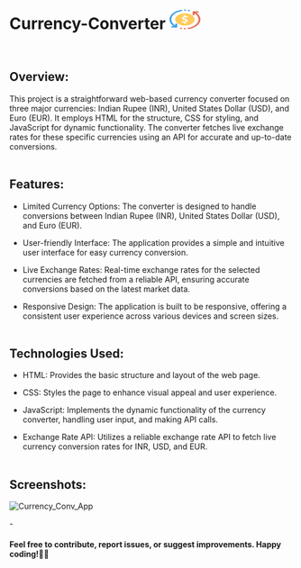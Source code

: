 # Currency-Converter <img src="images/fevicon.png" alt="" height="35" width="55"/>
<br>

<h2>Overview:</h2>

This project is a straightforward web-based currency converter focused on three major currencies: Indian Rupee (INR), United States Dollar (USD), and Euro (EUR). It employs HTML for the structure, CSS for styling, and JavaScript for dynamic functionality. The converter fetches live exchange rates for these specific currencies using an API for accurate and up-to-date conversions.
<br><br>

<h2>Features:</h2>

- Limited Currency Options: The converter is designed to handle conversions between Indian Rupee (INR), United States Dollar (USD), and Euro (EUR).
  
- User-friendly Interface: The application provides a simple and intuitive user interface for easy currency conversion.

- Live Exchange Rates: Real-time exchange rates for the selected currencies are fetched from a reliable API, ensuring accurate conversions based on the latest market data.

- Responsive Design: The application is built to be responsive, offering a consistent user experience across various devices and screen sizes.
<br><br>

<h2>Technologies Used:</h2>

- HTML: Provides the basic structure and layout of the web page.

- CSS: Styles the page to enhance visual appeal and user experience.

- JavaScript: Implements the dynamic functionality of the currency converter, handling user input, and making API calls.

- Exchange Rate API: Utilizes a reliable exchange rate API to fetch live currency conversion rates for INR, USD, and EUR.
<br><br>

<h2>Screenshots:</h2>


![Currency_Conv_App](https://github.com/prajyotkalekar/Currency_Converter/assets/141732867/5af58700-e4a2-413c-89d9-e7de848f8ed9)
<br>

-<h4>Feel free to contribute, report issues, or suggest improvements. Happy coding!🤝💡</h4>
